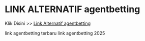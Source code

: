# LINK ALTERNATIF agentbetting

Klik Disini >> <a href="https://linksto.pages.dev/">Link Alternatif agentbetting </a>

link agentbetting terbaru
link agentbetting 2025